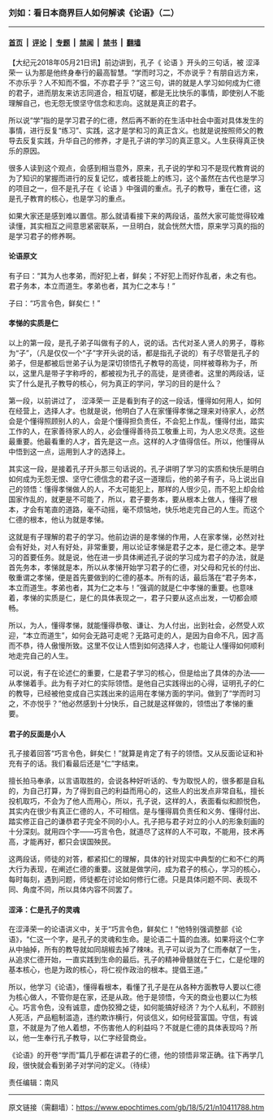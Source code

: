 ### 刘如：看日本商界巨人如何解读《论语》（二）

---

#### [首页](../../../..?n10411788) &nbsp;|&nbsp; [评论](../../../../../epoch-comment?n10411788) &nbsp;|&nbsp; [专题](../../../../../epoch-special?n10411788) &nbsp;|&nbsp; [禁闻](../../../../../epoch-news?n10411788) &nbsp;|&nbsp; [禁书](../../../../../books?n10411788) &nbsp;|&nbsp; [翻墙](https://github.com/gfw-breaker/nogfw/blob/master/README.md?n10411788)


<div class="post_content" id="artbody" itemprop="articleBody">
 <!-- article content begin -->
 <p>
  【大纪元2018年05月21日讯】前边讲到，孔子《
  <ok href="https://www.epochtimes.com/gb/tag/%E8%AE%BA%E8%AF%AD.html">
   论语
  </ok>
  》开头的三句话，被
  <ok href="https://www.epochtimes.com/gb/tag/%E6%B6%A9%E6%B3%BD%E8%8D%A3%E4%B8%80.html">
   涩泽荣一
  </ok>
  认为那是他终身奉行的最高智慧。“学而时习之，不亦说乎？有朋自远方来，不亦乐乎？人不知而不愠，不亦君子乎？”这三句，讲的就是人学习如何成为仁德的君子，进而朋友来访志同道合，相互切磋，都是无比快乐的事情，即使别人不能理解自己，也无怨无恨坚守信念和志向。这就是真正的君子。
 </p>
 <p>
  所以说“学”指的是学习君子的仁德，然后再不断的在生活中社会中面对具体发生的事情，进行反复“练习”、实践，这才是学和习的真正含义。也就是说按照师父的教导去反复实践，升华自己的修养，才是孔子讲的学习的真正意义。人生获得真正快乐的原因。
 </p>
 <p>
  很多人读到这个观点，会感到相当意外，原来，孔子说的学和习不是现代教育说的为了知识的掌握而进行的反复记忆，或者技能上的练习，这个虽然在古代也是学习的项目之一，但不是孔子在《
  <ok href="https://www.epochtimes.com/gb/tag/%E8%AE%BA%E8%AF%AD.html">
   论语
  </ok>
  》中强调的重点。孔子的教导，重在仁德，这是孔子教育的核心，也是学习的重点。
 </p>
 <p>
  如果大家还是感到难以置信。那么就请看接下来的两段话，虽然大家可能觉得较难读懂，其实相互之间意思紧密联系，一旦明白，就会恍然大悟，原来学习真的指的是学习君子的修养啊。
 </p>
 <h4>
  <strong>
   论语原文
  </strong>
 </h4>
 <p>
  有子曰：“其为人也孝弟，而好犯上者，鲜矣；不好犯上而好作乱者，未之有也。君子务本，本立而道生。孝弟也者，其为仁之本与！”
 </p>
 <p>
  子曰：“巧言令色，鲜矣仁！”
 </p>
 <h4>
  <strong>
   孝悌的实质是仁
  </strong>
 </h4>
 <p>
  以上的第一段，是孔子弟子叫做有子的人，说的话。古代对圣人贤人的男子，尊称为“子”，（凡是仅仅一个“子”字开头说的话，都是指孔子说的）有子尽管是孔子的弟子，但是都被后世弟子认为是深切领悟孔子教导的高徒，同样被尊称为子，所以，这里凡是带子字称呼的，都被视为孔子的高徒，是贤德者。这里的两段话，证实了什么是孔子教导的核心，何为真正的学问，学习的目的是什么？
 </p>
 <p>
  第一段，以前讲过了，
  <ok href="https://www.epochtimes.com/gb/tag/%E6%B6%A9%E6%B3%BD%E8%8D%A3%E4%B8%80.html">
   涩泽荣一
  </ok>
  正是看到有子的这一段话，懂得如何用人，如何在经营上，选择人才。也就是说，他明白了人在家懂得孝悌之理来对待家人，必然会是个懂得照顾别人的人，会是个懂得担负责任，不会犯上作乱，懂得付出，踏实工作的人，在家善待家人的人，必会懂得善待员工敬重上司，为人忠义尽责。这些最重要。他最看重的人才，首先是这一点。这样的人才值得信任。所以，他懂得从中悟到这一点，运用到人才的选择上。
 </p>
 <p>
  其实这一段，是接着孔子开头那三句话说的。孔子讲明了学习的实质和快乐是明白如何成为无怨无恨、坚守仁德信念的君子这一道理后，他的弟子有子，马上说出自己的领悟：懂得孝悌做人的人，不太可能犯上，那样的人很少见，而不犯上却会给国家作乱的，就更是不可能了，所以，君子要务本，要从根本上做人，懂得了根本，才会有笔直的道路，毫不动摇，毫不烦恼地，快乐地走完自己的人生。而这个仁德的根本，他认为就是孝悌。
 </p>
 <p>
  这就是有子理解的君子的学习。他前边讲的是孝悌的作用，人在家孝悌，必然对社会有好处，对人有好处，非常重要，用以论证孝悌是君子之本，是仁德之本。是学习的首要任务。就是说，他在进一步具体阐述孔子说的学习成为君子的办法，就是首先务本，孝悌就是本，所以从孝悌开始学习君子的仁德，对父母和兄长的付出、敬重谓之孝悌，便是首先要做到的仁德的基本。所有的话，最后落在“君子务本，本立而道生。孝弟也者，其为仁之本与！”强调的就是仁中孝悌的重要。也意味着，孝悌的实质是仁，是仁的具体表现之一，君子只要从这点出发，一切都会顺畅。
 </p>
 <p>
  所以，为人，懂得孝悌，就能懂得恭敬、谦让、为人付出，出到社会，必然受人欢迎，“本立而道生”，如何会无路可走呢？无路可走的人，是因为自命不凡，因才高而不恭，待人傲慢所致。这里不仅让人悟到如何选择人才，也能让人懂得如何顺利地走完自己的人生。
 </p>
 <p>
  可以说，有子在论述仁的重要，仁是君子学习的核心，但是给出了具体的办法——从孝悌着手。此为有子对仁的实际领悟。是他自己实践得出的心得，证明孔子的仁的教导，已经被他变成自己实践出来的运用在孝悌方面的学问。做到了“学而时习之，不亦悦乎？”他必然感到十分快乐，自己就是这样做的，领悟出了孝悌的重要。
 </p>
 <h4>
  <strong>
   君子的反面是小人
  </strong>
 </h4>
 <p>
  孔子接着回答“巧言令色，鲜矣仁！”就算是肯定了有子的领悟。又从反面论证和补充有子的话。我们看最后还是“仁”字结束。
 </p>
 <p>
  擅长拍马奉承，以言语取胜的，会说各种好听话的、专为取悦人的，很多都是自私的，为自己打算，为了得到自己的利益而用心的，这些人的出发点非常自私，擅长投机取巧，不会为了他人而用心，所以，孔子说，这样的人，表面看似和颜悦色，其实内在很少有真正仁德的人，不可相信。是与懂得肩负责任和义务、懂得付出、踏实修正自己的谦恭君子完全不同的小人。孔子把与君子对立的小人的形象刻画的十分深刻。就用四个字——巧言令色，就道尽了这样的人不可取，不能用，技术再高，才能再好，都只会误国殃民。
 </p>
 <p>
  这两段话，师徒的对答，都紧扣仁的理解，具体的针对现实中典型的仁和不仁的两大行为表现，在阐述仁德的重要。这就是做学问，成为君子的核心，学习的核心，每时每刻，遇到问题，师徒都在讨论如何修行仁德。只是具体问题不同、表现不同、角度不同，所以具体内容不同罢了。
 </p>
 <h4>
  <strong>
   涩泽：仁是孔子的灵魂
  </strong>
 </h4>
 <p>
  在涩泽荣一的论语讲义中，关于“巧言令色，鲜矣仁！”他特别强调整部《论语》，“仁这一个字，是孔子的灵魂和生命。是论语二十篇的血液。如果将这个仁字从中抽掉，所有的教导就如同胡椒去掉了辣味。孔子可以说为了仁而奉献了一生，从追求仁德开始，一直实践到生命的最后。孔子的精神骨髓就在于仁，仁是伦理的基本核心，也是为政的核心，将仁视作政治的根本。提倡王道。”
 </p>
 <p>
  所以，他学习《论语》，懂得看根本，看懂了孔子是在从各种方面教导人要以仁德为核心做人，不管你是在家，还是从政。他于是领悟，今天的商业也要以仁为核心。巧言令色，没有诚意，虚伪狡猾之徒，如何能搞好经济？为个人私利，不顾别人死活，产品粗制滥造，违约欺诈横行，何谈信义，如何经营富国。守信，有诚意，不就是为了他人着想，不伤害他人的利益吗？不就是仁德的具体表现吗？所以，他一生奉行孔子教导，以仁字经营商业。
 </p>
 <p>
  《论语》的开卷“学而”篇几乎都在讲君子的仁德，他的领悟非常正确。往下再学几段，很快就会看到弟子对学问的定义。（待续）
 </p>
 <p>
  责任编辑：南风
 </p>
 <!-- article content end -->
 <div id="below_article_ad">
 </div>
</div>


---

原文链接（需翻墙）：https://www.epochtimes.com/gb/18/5/21/n10411788.htm